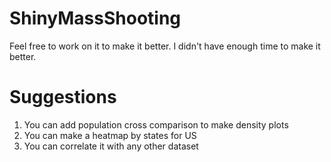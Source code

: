 # ShinyMassShooting

Feel free to work on it to make it better. I didn't have enough time to make it better. 

# Suggestions
1. You can add population cross comparison to make density plots
2. You can make a heatmap by states for US
3. You can correlate it with any other dataset
